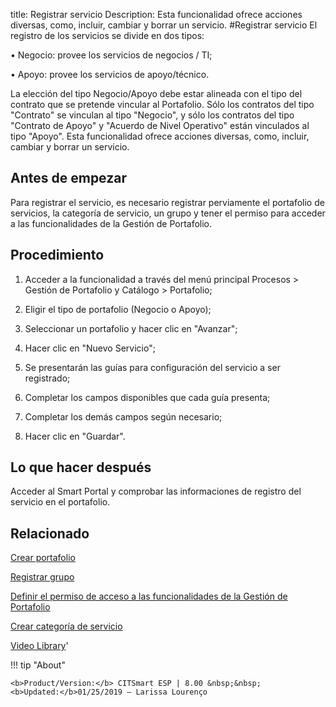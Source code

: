title: Registrar servicio
Description: Esta funcionalidad ofrece acciones diversas, como, incluir, cambiar y borrar un servicio.
#Registrar servicio
El registro de los servicios se divide en dos tipos:

•	Negocio: provee los servicios de negocios / TI;

•	Apoyo: provee los servicios de apoyo/técnico.

La elección del tipo Negocio/Apoyo debe estar alineada con el tipo del contrato que se pretende vincular al Portafolio. Sólo los contratos del tipo "Contrato" se vinculan al tipo "Negocio", y sólo los contratos del tipo "Contrato de Apoyo" y "Acuerdo de Nivel Operativo" están vinculados al tipo "Apoyo".
Esta funcionalidad ofrece acciones diversas, como, incluir, cambiar y borrar un servicio.

Antes de empezar
----------------

Para registrar el servicio, es necesario registrar perviamente el portafolio de
servicios, la categoría de servicio, un grupo y tener el permiso para acceder a
las funcionalidades de la Gestión de Portafolio.

Procedimiento
-------------

1.  Acceder a la funcionalidad a través del menú principal Procesos \> Gestión
    de Portafolio y Catálogo \> Portafolio;

2.  Eligir el tipo de portafolio (Negocio o Apoyo);

3.  Seleccionar un portafolio y hacer clic en "Avanzar";

4.  Hacer clic en "Nuevo Servicio";

5.  Se presentarán las guías para configuración del servicio a ser registrado;

6.  Completar los campos disponibles que cada guía presenta;

7.  Completar los demás campos según necesario;

8.  Hacer clic en "Guardar".

Lo que hacer después
--------------------

Acceder al Smart Portal y comprobar las informaciones de registro del servicio
en el portafolio.

Relacionado
---------------

[Crear portafolio](/es-es/citsmart-esp-8/processes/portfolio-and-catalog/use/create-the-portfolio.html)

[Registrar grupo](/es-es/citsmart-esp-8/initial-settings/access-settings/user/register-groups.html)

[Definir el permiso de acceso a las funcionalidades de la Gestión de Portafolio](/es-es/citsmart-esp-8/initial-settings/access-settings/profile/portfolio-management.html)

[Crear categoría de servicio](/es-es/citsmart-esp-8/processes/portfolio-and-catalog/configuration/create-service-category.html)

<i class='fa fa-youtube-play  fa-2x' style='color:#97ce17;vertical-align: middle;'> </i> [Video Library](https://www.youtube.com/playlist?list=PLB5qK2uzf2RNtQcs0TnUp_O20VqF2A9yL)'

!!! tip "About"

    <b>Product/Version:</b> CITSmart ESP | 8.00 &nbsp;&nbsp;
    <b>Updated:</b>01/25/2019 – Larissa Lourenço
